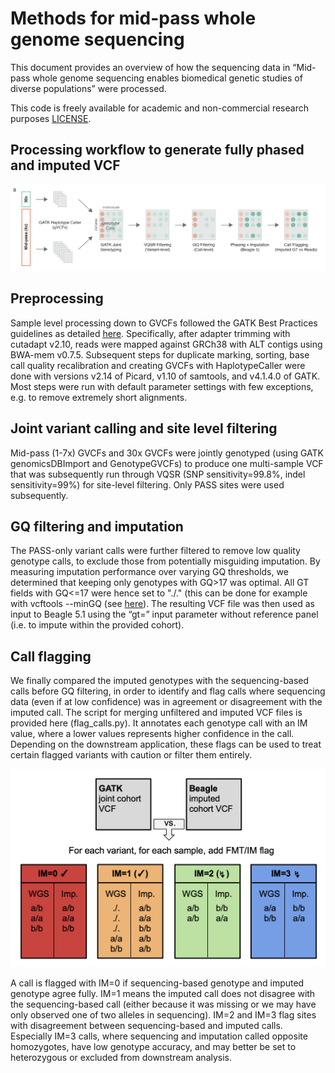 # Methods for mid-pass whole genome sequencing

This document provides an overview of how the sequencing data in  “Mid-pass whole genome sequencing enables biomedical genetic studies of diverse populations” were processed. 

This code is freely available for academic and non-commercial research purposes [LICENSE](LICENSE.md).

## Processing workflow to generate fully phased and imputed VCF

<img src="workflow.png" alt="Workflow overview" width="800"/>
 
 
## Preprocessing
Sample level processing down to GVCFs followed the GATK Best Practices guidelines as detailed [here](https://gatk.broadinstitute.org/hc/en-us/articles/360035535932-Germline-short-variant-discovery-SNPs-Indels-). Specifically, after adapter trimming with cutadapt v2.10, reads were mapped against GRCh38 with ALT contigs using BWA-mem v0.7.5. Subsequent steps for duplicate marking, sorting, base call quality recalibration and creating GVCFs with HaplotypeCaller were done with versions v2.14 of Picard, v1.10 of samtools, and v4.1.4.0 of GATK. Most steps were run with default parameter settings with few exceptions, e.g. to remove extremely short alignments. 

## Joint variant calling and site level filtering
Mid-pass (1-7x) GVCFs and 30x GVCFs were jointly genotyped (using GATK genomicsDBImport and GenotypeGVCFs) to produce one multi-sample VCF that was subsequently run through VQSR (SNP sensitivity=99.8%, indel sensitivity=99%) for site-level filtering. Only PASS sites were used subsequently.

## GQ filtering and imputation
The PASS-only variant calls were further filtered to remove low quality genotype calls, to exclude those from potentially misguiding imputation.  By measuring imputation performance over varying GQ thresholds, we determined that keeping only genotypes with GQ>17 was optimal. All GT fields with GQ<=17 were hence set to "./." (this can be done for example with vcftools --minGQ (see [here](https://vcftools.github.io/man_latest.html)).
The resulting VCF file was then used as input to Beagle 5.1 using the “gt=” input parameter without reference panel (i.e. to impute within the provided cohort).

## Call flagging
We finally compared the imputed genotypes with the sequencing-based calls before GQ filtering, in order to identify and flag calls where sequencing data (even if at low confidence) was in agreement or disagreement with the imputed call. The script for merging unfiltered and imputed VCF files is provided here (flag_calls.py). It annotates each genotype call with an IM value, where a lower values represents higher confidence in the call. Depending on the downstream application, these flags can be used to treat certain flagged variants with caution or filter them entirely. 

<img src="IMflagging.png" alt="IM flagging overview" width="550"/>

A call is flagged with IM=0 if sequencing-based genotype and imputed genotype agree fully. IM=1 means the imputed call does not disagree with the sequencing-based call (either because it was missing or we may have only observed one of two alleles in sequencing). IM=2 and IM=3 flag sites with disagreement between sequencing-based and imputed calls. Especially IM=3 calls, where sequencing and imputation called opposite homozygotes, have low genotype accuracy, and may better be set to heterozygous or excluded from downstream analysis. 
